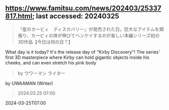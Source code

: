 ## https://www.famitsu.com/news/202403/25337817.html; last accessed: 20240325

> 『星のカービィ　ディスカバリー』が発売された日。巨大なアイテムを頬張り、カービィの体が伸びてヘンケイするのが楽しい本編シリーズ初の3D作品【今日は何の日？】

What day is it today? It's the release day of "Kirby Discovery"! The series' first 3D masterpiece where Kirby can hold gigantic objects inside his cheeks, and can even stretch his pink body

> by ウワーマン ライター

by UWAAMAN (Writer)

> 2024.03.25 07:00

2024-03-25T07:00
